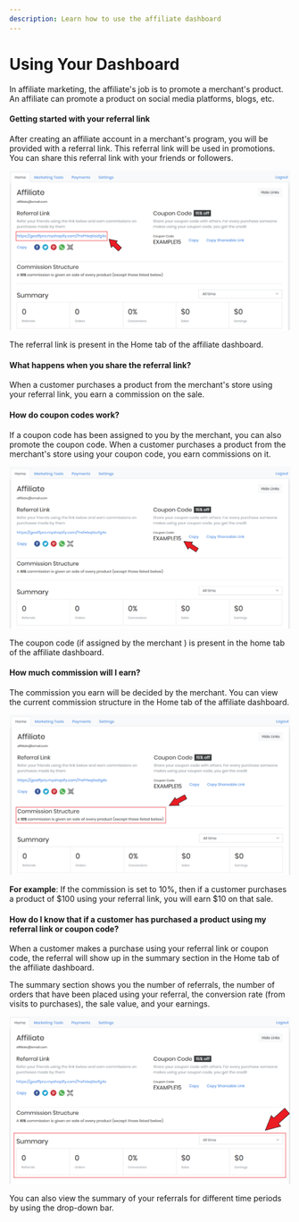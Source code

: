 ```yaml
---
description: Learn how to use the affiliate dashboard
---
```


# Using Your Dashboard

In affiliate marketing, the affiliate's job is to promote a merchant's product. An affiliate can promote a product on social media platforms, blogs, etc.&#x20;

#### Getting started with your referral link

After creating an affiliate account in a merchant's program, you will be provided with a referral link. This referral link will be used in promotions. You can share this referral link with your friends or followers.

![](<../../.gitbook/assets/Annotation 2019-12-04 012124.png>)

The referral link is present in the Home tab of the affiliate dashboard.

#### What happens when you share the referral link?

When a customer purchases a product from the merchant's store using your referral link, you earn a commission on the sale.&#x20;

#### How do coupon codes work?

If a coupon code has been assigned to you by the merchant, you can also promote the coupon code. When a customer purchases a product from the merchant's store using your coupon code, you earn commissions on it.

![](<../../.gitbook/assets/Annotation 2019-12-04 013315.png>)

The coupon code (if assigned by the merchant ) is present in the home tab of the affiliate dashboard.

#### How much commission will I earn?

The commission you earn will be decided by the merchant. You can view the current commission structure in the Home tab of the affiliate dashboard.&#x20;

![](<../../.gitbook/assets/Annotation 2019-12-04 013815.png>)

**For example**: If the commission is set to 10%, then if a customer purchases a product of $100 using your referral link, you will earn $10 on that sale. &#x20;

#### How do I know that if a customer has purchased a product using my referral link or coupon code?

When a customer makes a purchase using your referral link or coupon code, the referral will show up in the summary section in the Home tab of the affiliate dashboard.&#x20;

The summary section shows you the number of referrals, the number of orders that have been placed using your referral, the conversion rate (from visits to purchases), the sale value, and your earnings.&#x20;

![](<../../.gitbook/assets/Annotation 2019-12-04 014710.png>)

You can also view the summary of your referrals for different time periods by using the drop-down bar.
